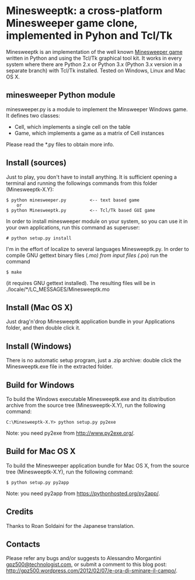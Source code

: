 Minesweeptk: a cross-platform Minesweeper game clone, implemented in Pyhon and Tcl/Tk
=====================================================================================

Minesweeptk is an implementation of the well known [Minesweeper game][1] written
in Python and using the Tcl/Tk graphical tool kit. It works in every system
where there are Python 2.x or Python 3.x (Python 3.x version in a separate
branch) with Tcl/Tk installed.
Tested on Windows, Linux and Mac OS X.

minesweeper Python module
-------------------------

minesweeper.py is a module to implement the Minsweeper Windows game.
It defines two classes:

- Cell, which implements a single cell on the table
- Game, which implements a game as a matrix of Cell instances

Please read the *.py files to obtain more info.

Install (sources)
-----------------

Just to play, you don't have to install anything. It is sufficient opening a
terminal and running the followings commands from this folder (Minesweeptk-X.Y):

    $ python minesweeper.py         <-- text based game
        or
    $ python Minesweeptk.py         <-- Tcl/Tk based GUI game

In order to install minesweeper module on your system, so you can use
it in your own applications, run this command as superuser:

    # python setup.py install
    
I'm in the effort of localize to several languages Minesweeptk.py. In order to
compile GNU gettext binary files (*.mo) from input files (*.po) run the command

    $ make
    
(it requires GNU gettext installed). The resulting files will be in
./locale/*/LC_MESSAGES/Minesweeptk.mo
    
Install (Mac OS X)
------------------

Just drag'n'drop Minesweeptk application bundle in your Applications folder, and
then double click it.

Install (Windows)
-----------------

There is no automatic setup program, just a .zip archive: double click the
Minesweeptk.exe file in the extracted folder. 

Build for Windows
-----------------

To build the Windows executable Minesweeptk.exe and its distribution archive
from the source tree (Minesweeptk-X.Y), run the following command:

    C:\Minesweeptk-X.Y> python setup.py py2exe
    
Note: you need py2exe from http://www.py2exe.org/.

Build for Mac OS X
------------------

To build the Minesweeper application bundle for Mac OS X, from the source tree
(Minesweeptk-X.Y), run the following command:

    $ python setup.py py2app
    
Note: you need py2app from https://pythonhosted.org/py2app/.
    
Credits
-------

Thanks to Roan Soldaini for the Japanese translation.

Contacts
--------

Please refer any bugs and/or suggests to
    Alessandro Morgantini <gpz500@technologist.com>,
or submit a comment to this blog post:
    <http://gpz500.wordpress.com/2012/02/07/e-ora-di-sminare-il-campo/>.
    
[1]: https://en.wikipedia.org/wiki/Minesweeper_%28video_game%29

    

